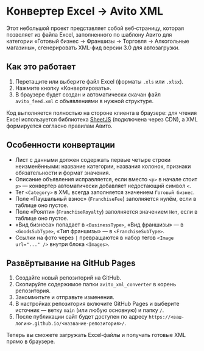 # Конвертер Excel → Avito XML

Этот небольшой проект представляет собой веб‑страницу, которая позволяет из файла Excel, заполненного по шаблону Авито для категории «Готовый бизнес → Франшизы → Торговля → Алкогольные магазины», сгенерировать XML‑фид версии 3.0 для автозагрузки.

## Как это работает

1. Перетащите или выберите файл Excel (форматы `.xls` или `.xlsx`).
2. Нажмите кнопку «Конвертировать».
3. В браузере будет создан и автоматически скачан файл `avito_feed.xml` с объявлениями в нужной структуре.

Код выполняется полностью на стороне клиента в браузере: для чтения Excel используется библиотека [SheetJS](https://github.com/SheetJS/sheetjs) (подключена через CDN), а XML формируется согласно правилам Авито.

## Особенности конвертации

* Лист с данными должен содержать первые четыре строки неизменёнными: название категории, названия колонок, признаки обязательности и формат значения.
* Описание объявления исправляется, если вместо `<p>` в начале стоит `p>` — конвертер автоматически добавляет недостающий символ `<`.
* Тег `<Category>` в XML всегда заполняется значением `Готовый бизнес`.
* Поле «Паушальный взнос» (`FranchiseFee`) заполняется нулём, если в таблице оно пустое.
* Поле «Роялти» (`FranchiseRoyalty`) заполняется значением `Нет`, если в таблице оно пустое.
* «Вид бизнеса» попадает в `<BusinessType>`, «Вид франшизы» — в `<GoodsSubType>`, «Тип франшизы» — в `<FranchiseSubType>`.
* Ссылки на фото через `|` превращаются в набор тегов `<Image url="..." />` внутри блока `<Images>`.

## Развёртывание на GitHub Pages

1. Создайте новый репозиторий на GitHub.
2. Скопируйте содержимое папки `avito_xml_converter` в корень репозитория.
3. Закоммитьте и отправьте изменения.
4. В настройках репозитория включите GitHub Pages и выберите источник — ветку `main` (или любую основную) и папку `/`.
5. После публикации сайт будет доступен по адресу `https://<ваш-логин>.github.io/<название-репозитория>/`.

Теперь вы сможете загружать Excel‑файлы и получать готовые XML прямо в браузере.